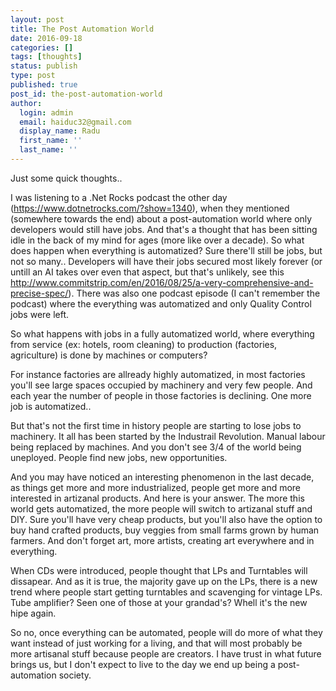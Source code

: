 ```yaml
---
layout: post
title: The Post Automation World
date: 2016-09-18
categories: []
tags: [thoughts]
status: publish
type: post
published: true
post_id: the-post-automation-world
author:
  login: admin
  email: haiduc32@gmail.com
  display_name: Radu
  first_name: ''
  last_name: '' 
---
```


Just some quick thoughts..

I was listening to a .Net Rocks podcast the other day (https://www.dotnetrocks.com/?show=1340), when they mentioned (somewhere towards the end) about a post-automation world where only developers would still have jobs. And that's a thought that has been sitting idle in the back of my mind for ages (more like over a decade). So what does happen when everything is automatized? Sure there'll still be jobs, but not so many.. Developers will have their jobs secured most likely forever (or untill an AI takes over even that aspect, but that's unlikely, see this http://www.commitstrip.com/en/2016/08/25/a-very-comprehensive-and-precise-spec/). There was also one podcast episode (I can't remember the podcast) where the everything was automatized and only Quality Control jobs were left.

So what happens with jobs in a fully automatized world, where everything from service (ex: hotels, room cleaning) to production (factories, agriculture) is done by machines or computers?

For instance factories are allready highly automatized, in most factories you'll see large spaces occupied by machinery and very few people. And each year the number of people in those factories is declining. One more job is automatized..

But that's not the first time in history people are starting to lose jobs to machinery. It all has been started by the Industrail Revolution. Manual labour being replaced by machines. And you don't see 3/4 of the world being uneployed. People find new jobs, new opportunities.

And you may have noticed an interesting phenomenon in the last decade, as things get more and more industrialized, people get more and more interested in artizanal products. And here is your answer. The more this world gets automatized, the more people will switch to artizanal stuff and DIY. Sure you'll have very cheap products, but you'll also have the option to buy hand crafted products, buy veggies from small farms grown by human farmers. And don't forget art, more artists, creating art everywhere and in everything.

When CDs were introduced, people thought that LPs and Turntables will dissapear. And as it is true, the majority gave up on the LPs, there is a new trend where people start getting turntables and scavenging for vintage LPs. Tube amplifier? Seen one of those at your grandad's? Whell it's the new hipe again.

So no, once everything can be automated, people will do more of what they want instead of just working for a living, and that will most probably be more artisanal stuff because people are creators. I have trust in what future brings us, but I don't expect to live to the day we end up being a post-automation society.
